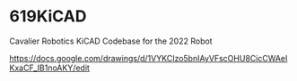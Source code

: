 # 619KiCAD
Cavalier Robotics KiCAD Codebase for the 2022 Robot

https://docs.google.com/drawings/d/1VYKCIzo5bnIAyVFscOHU8CicCWAeIKxaCF_IB1noAKY/edit
